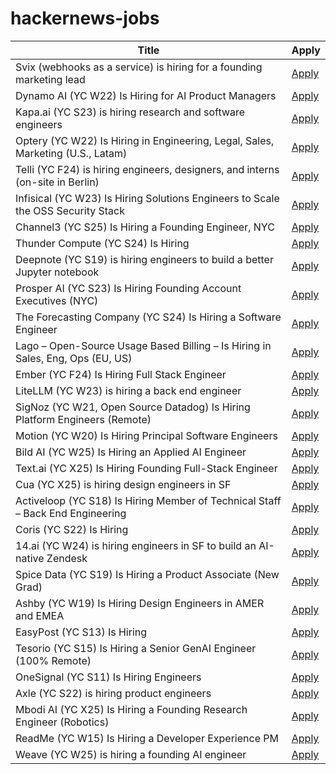 # hackernews-jobs

<!-- table start -->

| Title | Apply |
|-------|-----|
| Svix (webhooks as a service) is hiring for a founding marketing lead | [Apply](https://www.svix.com/careers/?ashby_jid=ca9d34d5-94c9-4729-836a-423725ee8b22) |
| Dynamo AI (YC W22) Is Hiring for AI Product Managers | [Apply](https://www.ycombinator.com/companies/dynamo-ai/jobs/tt5OVwf-product-manager-ai) |
| Kapa.ai (YC S23) is hiring research and software engineers | [Apply](https://www.ycombinator.com/companies/kapa-ai/jobs) |
| Optery (YC W22) Is Hiring in Engineering, Legal, Sales, Marketing (U.S., Latam) | [Apply](https://www.optery.com/careers/) |
| Telli (YC F24) is hiring engineers, designers, and interns (on-site in Berlin) | [Apply](https://hi.telli.com/join-us) |
| Infisical (YC W23) Is Hiring Solutions Engineers to Scale the OSS Security Stack | [Apply](https://www.ycombinator.com/companies/infisical/jobs/yaEvock-solutions-engineer) |
| Channel3 (YC S25) Is Hiring a Founding Engineer, NYC | [Apply](https://channel3.notion.site/founding-engineer) |
| Thunder Compute (YC S24) Is Hiring | [Apply](https://www.ycombinator.com/companies/thunder-compute/jobs/sS6QzTi-founding-developer-advocate-contract-to-hire) |
| Deepnote (YC S19) is hiring engineers to build a better Jupyter notebook | [Apply](https://deepnote.com/join-us) |
| Prosper AI (YC S23) Is Hiring Founding Account Executives (NYC) | [Apply](https://jobs.ashbyhq.com/prosper-ai/29684590-4cec-4af2-bb69-eb5c6d595fb8) |
| The Forecasting Company (YC S24) Is Hiring a Software Engineer | [Apply](https://www.ycombinator.com/companies/the-forecasting-company/jobs/9kIwGyz-founding-software-engineer) |
| Lago – Open-Source Usage Based Billing – Is Hiring in Sales, Eng, Ops (EU, US) | [Apply](https://www.ycombinator.com/companies/lago/jobs) |
| Ember (YC F24) Is Hiring Full Stack Engineer | [Apply](https://www.ycombinator.com/companies/ember/jobs/OTB0qby-full-stack-engineering-intern-summer-2026) |
| LiteLLM (YC W23) is hiring a back end engineer | [Apply](https://www.ycombinator.com/companies/litellm/jobs/6uvoBp3-founding-backend-engineer) |
| SigNoz (YC W21, Open Source Datadog) Is Hiring Platform Engineers (Remote) | [Apply](https://jobs.ashbyhq.com/SigNoz/01ebd081-db0c-4eec-8a8b-e346bc3f14a7) |
| Motion (YC W20) Is Hiring Principal Software Engineers | [Apply](https://jobs.ashbyhq.com/motion/7355e80d-dab2-4ba1-89cc-a0197e08a83c?utm_source=hn) |
| Bild AI (YC W25) Is Hiring an Applied AI Engineer | [Apply](https://www.workatastartup.com/jobs/75647) |
| Text.ai (YC X25) Is Hiring Founding Full-Stack Engineer | [Apply](https://www.ycombinator.com/companies/text-ai/jobs/OJBr0v2-founding-full-stack-engineer) |
| Cua (YC X25) is hiring design engineers in SF | [Apply](https://www.ycombinator.com/companies/cua/jobs/a6UbTvG-founding-engineer-ux-design) |
| Activeloop (YC S18) Is Hiring Member of Technical Staff – Back End Engineering | [Apply](https://careers.activeloop.ai/) |
| Coris (YC S22) Is Hiring | [Apply](https://www.ycombinator.com/companies/coris/jobs/rqO40yy-ai-engineer) |
| 14.ai (YC W24) is hiring engineers in SF to build an AI-native Zendesk | [Apply](https://14.ai/careers) |
| Spice Data (YC S19) Is Hiring a Product Associate (New Grad) | [Apply](https://www.ycombinator.com/companies/spice-data/jobs/RJz1peY-product-associate-new-grad) |
| Ashby (YC W19) Is Hiring Design Engineers in AMER and EMEA | [Apply](https://www.ashbyhq.com/careers?utm_source=hn&ashby_jid=579e9d03-0724-482b-a42a-8e5e80d73405) |
| EasyPost (YC S13) Is Hiring | [Apply](https://www.easypost.com/careers) |
| Tesorio (YC S15) Is Hiring a Senior GenAI Engineer (100% Remote) | [Apply](https://www.tesorio.com/careers#job-openings) |
| OneSignal (YC S11) Is Hiring Engineers | [Apply](https://onesignal.com/careers) |
| Axle (YC S22) is hiring product engineers | [Apply](https://www.ycombinator.com/companies/axle/jobs/8wAy0QH-product-engineer) |
| Mbodi AI (YC X25) Is Hiring a Founding Research Engineer (Robotics) | [Apply](https://www.ycombinator.com/companies/mbodi-ai/jobs/ftTsxcl-founding-research-engineer) |
| ReadMe (YC W15) Is Hiring a Developer Experience PM | [Apply](https://readme.com/careers#product-manager-developer-experience) |
| Weave (YC W25) is hiring a founding AI engineer | [Apply](https://www.ycombinator.com/companies/weave-3/jobs/SqFnIFE-founding-ai-engineer) |

<!-- table end -->
